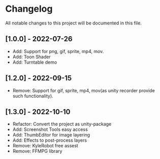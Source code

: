 # Changelog

All notable changes to this project will be documented in this file.

## [1.0.0] - 2022-07-26

- Add: Support for png, gif, sprite, mp4, mov.
- Add: Toon Shader
- Add: Turntable demo

## [1.2.0] - 2022-09-15

- Remove: Support for gif, sprite, mp4, mov(as unity recorder provide such functionality).


## [1.3.0] - 2022-10-10
- Refactor: Convert the project as unity-package
- Add: Screenshot Tools easy access
- Add: ThumbEditor for image layering
- Add: Effects to post-process layers
- Remove: KyleRobot free assest
- Remove: FFMPG library